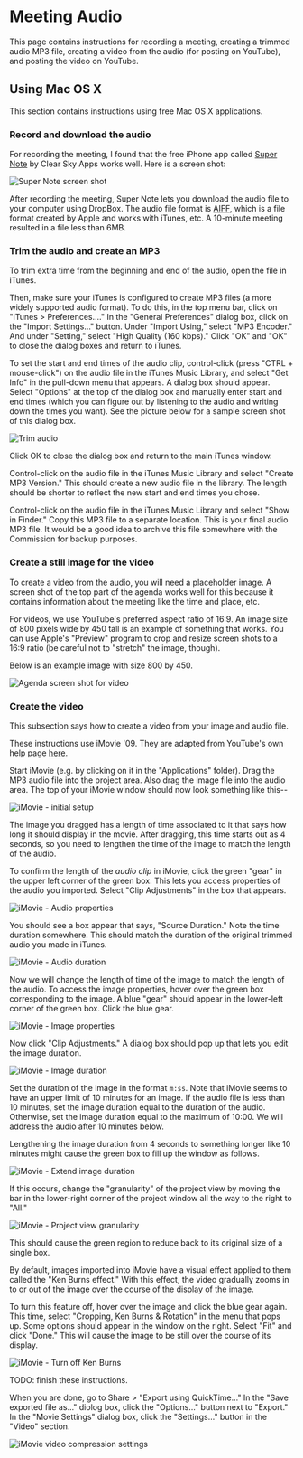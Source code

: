Meeting Audio
=============

This page contains instructions for recording a meeting, creating a
trimmed audio MP3 file, creating a video from the audio
(for posting on YouTube), and posting the video on YouTube.


Using Mac OS X
--------------

This section contains instructions using free Mac OS X applications.


### Record and download the audio

For recording the meeting, I found that the free iPhone app called
[Super Note][super-note] by Clear Sky Apps works well.  Here is a
screen shot:

![](images/supernote.png "Super Note screen shot")

After recording the meeting, Super Note lets you download the audio file
to your computer using DropBox.  The audio file format is [AIFF][aiff],
which is a file format created by Apple and works with iTunes, etc.
A 10-minute meeting resulted in a file less than 6MB.


### Trim the audio and create an MP3

To trim extra time from the beginning and end of the audio, open the
file in iTunes.

Then, make sure your iTunes is configured to create MP3 files (a more
widely supported audio format).  To do this, in the top menu bar,
click on "iTunes > Preferences...."  In the "General Preferences"
dialog box, click on the "Import Settings..." button.  Under
"Import Using," select "MP3 Encoder."  And under "Setting," select
"High Quality (160 kbps)."  Click "OK" and "OK" to close the dialog
boxes and return to iTunes.

To set the start and end times of the audio clip, control-click
(press "CTRL + mouse-click") on the audio file in the iTunes Music Library,
and select "Get Info" in the pull-down menu that appears.
A dialog box should appear.
Select "Options" at the top of the dialog box and manually enter start
and end times (which you can figure out by listening to the audio and
writing down the times you want).  See the picture below for a sample
screen shot of this dialog box.

![](images/audio_trim.png "Trim audio")

Click OK to close the dialog box and return to the main iTunes window.

Control-click on the audio file in the iTunes Music Library
and select "Create MP3 Version."  This should create a new audio file
in the library.  The length should be shorter to reflect the new start
and end times you chose.

Control-click on the audio file in the iTunes Music Library
and select "Show in Finder."  Copy this MP3 file to a separate location.
This is your final audio MP3 file.  It would be a good idea to archive
this file somewhere with the Commission for backup purposes.


### Create a still image for the video

To create a video from the audio, you will need a placeholder image.
A screen shot of the top part of the agenda works well for this because
it contains information about the meeting like the time and place, etc.

For videos, we use YouTube's preferred aspect ratio of 16:9.  An image
size of 800 pixels wide by 450 tall is an example of something that works.
You can use Apple's "Preview" program to crop and resize screen shots
to a 16:9 ratio (be careful not to "stretch" the image, though).

Below is an example image with size 800 by 450.

![](images/agenda_screen_shot.png "Agenda screen shot for video")


### Create the video

This subsection says how to create a video from your image and audio file.

These instructions use iMovie '09.  They are adapted from YouTube's own
help page [here][youtube-help].

Start iMovie (e.g. by clicking on it in the "Applications" folder).
Drag the MP3 audio file into the project area.  Also drag the image file
into the audio area.  The top of your iMovie window should now look
something like this--

![](images/imovie_01_initial_setup.png "iMovie - initial setup")

The image you dragged has a length of time associated to it that says
how long it should display in the movie.  After dragging, this time
starts out as 4 seconds, so you need to lengthen the time of the image
to match the length of the audio.

To confirm the length of the _audio clip_ in iMovie, click the green "gear"
in the upper left corner of the green box.  This lets you access
properties of the audio you imported.  Select "Clip Adjustments" in the
box that appears.

![](images/imovie_02_audio_properties.png "iMovie - Audio properties")

You should see a box appear that says, "Source Duration."  Note the time
duration somewhere.  This should match the duration of the original
trimmed audio you made in iTunes.

![](images/imovie_03_audio_duration.png "iMovie - Audio duration")

Now we will change the length of time of the image to match
the length of the audio.  To access the image properties, hover over the
green box corresponding to the image.  A blue "gear" should appear in
the lower-left corner of the green box.  Click the blue gear.

![](images/imovie_04_image_properties.png "iMovie - Image properties")

Now click "Clip Adjustments."  A dialog box should pop up that lets you
edit the image duration.

![](images/imovie_05_image_duration.png "iMovie - Image duration")

Set the duration of the image in the format `m:ss`.  Note that iMovie
seems to have an upper limit of 10 minutes for an image.
If the audio file is less than 10 minutes, set the image duration
equal to the duration of the audio.  Otherwise, set the image duration
equal to the maximum of 10:00.  We will address the audio after
10 minutes below.

Lengthening the image duration from 4 seconds to something longer
like 10 minutes might cause the green box to fill up the window as follows.

![](images/imovie_06_extend_image_duration.png "iMovie - Extend image duration")

If this occurs, change the "granularity" of the project view by moving
the bar in the lower-right corner of the project window all the way to
the right to "All."

![](images/imovie_07_granularity.png "iMovie - Project view granularity")

This should cause the green region to reduce back to its original size
of a single box.

By default, images imported into iMovie have a visual effect applied
to them called the "Ken Burns effect."  With this effect, the video
gradually zooms in to or out of the image over the course of the display
of the image.

To turn this feature off, hover over the image and click the blue gear
again.  This time, select "Cropping, Ken Burns & Rotation" in the menu
that pops up.  Some options should appear in the window on the right.
Select "Fit" and click "Done."  This will cause the image to be still
over the course of its display.

![](images/imovie_08_turn_off_ken_burns.png "iMovie - Turn off Ken Burns")


TODO: finish these instructions.

When you are done, go to Share > "Export using QuickTime..."
In the "Save exported file as..." diolog box, click the "Options..."
button next to "Export."  In the "Movie Settings" dialog box,
click the "Settings..." button in the "Video" section.

![](images/imovie_10_video_compression.png.png "iMovie video compression settings")


[aiff]: http://en.wikipedia.org/wiki/Audio_Interchange_File_Format
[super-note]: http://www.clearskyapps.com/portfolio/super-note
[youtube-help]: https://support.google.com/youtube/answer/1696878?hl=en
